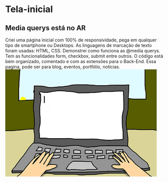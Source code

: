 # Tela-inicial
## Media querys está no AR 
Criei uma página inicial com 100% de responsividade, pega em qualquer tipo de smartphone ou Desktops.
As linguagens de marcação de texto foram usadas: HTML, CSS. 
Demonstrei como funciona as @media querys. Tem as funcionalidades form, checkbox, submit entre outros.
O código está bem organizado, comentado e com as extensões para o Back-End.
Essa pagina, pode ser para blog, eventos, portfólio, noticias.
![Computer](https://github.com/Drinkss1/Home_page-Html-Css/blob/master/giphy.gif)

